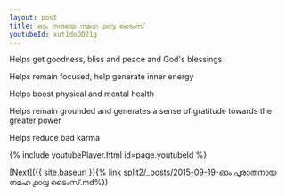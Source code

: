 ```yaml
---
layout: post
title: ഓം നന്ദയെ നമഹ ൧൦൮ ടൈംസ്
youtubeId: xut1doOD21g
---
```

 
 
Helps get goodness, bliss and peace and God's blessings
 
Helps remain focused, help generate inner energy 
 
Helps boost physical and mental health 
 
Helps remain grounded and generates a sense of gratitude towards the greater power 
 
Helps reduce bad karma
 
 
 
 


{% include youtubePlayer.html id=page.youtubeId %}
 
[Next]({{ site.baseurl }}{% link  split2/_posts/2015-09-19-ഓം പുരാതനായ നമഹ ൧൦൮ ടൈംസ്.md%})
 
